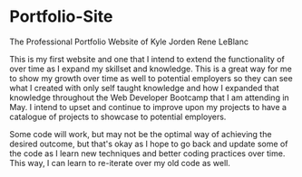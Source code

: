 # Portfolio-Site
 


The Professional Portfolio Website of Kyle Jorden Rene LeBlanc

This is my first website and one that I intend to extend the functionality of over time as I expand my skillset and knowledge. 
This is a great way for me to show my growth over time as well to potential employers so they can see what I created with only self taught knowledge 
and how I expanded that knowledge throughout the Web Developer Bootcamp that I am attending in May. I intend to upset and continue to improve upon my projects
to have a catalogue of projects to showcase to potential employers.



Some code will work, but may not be the optimal way of achieving the desired outcome, but that's okay as I hope to go back and update some of the code as I learn
new techniques and better coding practices over time. This way, I can learn to re-iterate over my old code as well.